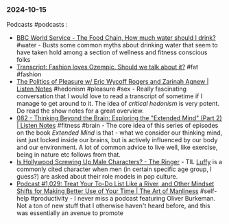 ### 2024-10-15
Podcasts #podcasts :
- [BBC World Service - The Food Chain, How much water should I drink?](https://www.bbc.co.uk/programmes/w3ct5xnd) #water - Busts some common myths about drinking water that seem to have taken hold among a section of wellness and fitness conscious folks
- [Transcript: Fashion loves Ozempic. Should we talk about it?](https://www.ft.com/content/378a1177-afed-4ecb-9d70-92ed396fdd88) #fat #fashion 
- [The Politics of Pleasure w/ Eric Wycoff Rogers and Zarinah Agnew | Listen Notes](https://lnns.co/nmIy5vrRh1N) #hedonism  #pleasure #sex - Really fascinating conversation that I would love to read a transcript of sometime if I manage to get around to it. The idea of _critical hedonism_ is very potent. Do read the show notes for a great overview.
- [082 - Thinking Beyond the Brain: Exploring the "Extended Mind" (Part 2) | Listen Notes](https://lnns.co/QXjIFWRotw5) #fitness #brain - The core idea of this series of episodes on the book _Extended Mind_ is that - what we consider our thinking mind, isnt just locked inside our brains, but is actively influenced by our body and our environment. A lot of common advice to live well, like exercise, being in nature etc follows from that.
- [Is Hollywood Screwing Up Male Characters? - The Ringer](https://www.theringer.com/2024/10/9/24266476/is-hollywood-screwing-up-male-characters) - TIL [Luffy](https://en.wikipedia.org/wiki/Monkey_D._Luffy) is a commonly cited character when men (in certain specific age group, I guess?) are asked about their role models in pop culture.
- [Podcast #1,029: Treat Your To-Do List Like a River, and Other Mindset Shifts for Making Better Use of Your Time | The Art of Manliness](https://www.artofmanliness.com/character/advice/podcast-1029-treat-your-to-do-list-like-a-river-and-other-mindset-shifts-for-making-better-use-of-your-time/) #self-help #productivity - I never miss a podcast featuring Oliver Burkeman. Not a ton of new stuff that I otherwise haven't heard before, and this was essentially an avenue to promote 